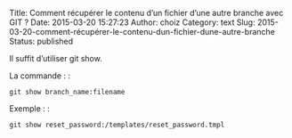 Title: Comment récupérer le contenu d’un fichier d’une autre branche avec GIT ?
Date: 2015-03-20 15:27:23
Author: choiz
Category: text
Slug: 2015-03-20-comment-récupérer-le-contenu-dun-fichier-dune-autre-branche
Status: published

Il suffit d’utiliser git show.

La commande : :

    git show branch_name:filename

Exemple : :

    git show reset_password:/templates/reset_password.tmpl
